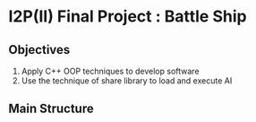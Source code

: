 # I2P(II) Final Project : Battle Ship
## Objectives
1. Apply C++ OOP techniques to develop software
2. Use the technique of share library to load and execute AI
## Main Structure
